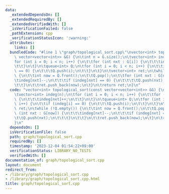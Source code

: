 ```yaml
---
data:
  _extendedDependsOn: []
  _extendedRequiredBy: []
  _extendedVerifiedWith: []
  _isVerificationFailed: false
  _pathExtension: cpp
  _verificationStatusIcon: ':warning:'
  attributes:
    links: []
  bundledCode: "#line 1 \"graph/topological_sort.cpp\"\nvector<int> topological_sort(const\
    \ vector<vector<int>> &G) {\n\tint n = G.size();\n\tvector<int> indeg(n);\n\t\
    for (int i = 0; i < n; i++) {\n\t\tfor (int nxt : G[i]) {\n\t\t\tindeg[nxt]++;\n\
    \t\t}\n\t}\n\tqueue<int> Q;\n\tfor (int i = 0; i < n; i++) {\n\t\tif (indeg[i]\
    \ == 0) {\n\t\t\tQ.push(i);\n\t\t}\n\t}\n\tvector<int> ret;\n\twhile (!Q.empty())\
    \ {\n\t\tint now = Q.front();\n\t\tQ.pop();\n\t\tfor (int nxt : G[now]) {\n\t\t\
    \tindeg[nxt]--;\n\t\t\tif (indeg[nxt] == 0) {\n\t\t\t\tQ.push(nxt);\n\t\t\t}\n\
    \t\t}\n\t\tret.push_back(now);\n\t}\n\treturn ret;\n}\n"
  code: "vector<int> topological_sort(const vector<vector<int>> &G) {\n\tint n = G.size();\n\
    \tvector<int> indeg(n);\n\tfor (int i = 0; i < n; i++) {\n\t\tfor (int nxt : G[i])\
    \ {\n\t\t\tindeg[nxt]++;\n\t\t}\n\t}\n\tqueue<int> Q;\n\tfor (int i = 0; i < n;\
    \ i++) {\n\t\tif (indeg[i] == 0) {\n\t\t\tQ.push(i);\n\t\t}\n\t}\n\tvector<int>\
    \ ret;\n\twhile (!Q.empty()) {\n\t\tint now = Q.front();\n\t\tQ.pop();\n\t\tfor\
    \ (int nxt : G[now]) {\n\t\t\tindeg[nxt]--;\n\t\t\tif (indeg[nxt] == 0) {\n\t\t\
    \t\tQ.push(nxt);\n\t\t\t}\n\t\t}\n\t\tret.push_back(now);\n\t}\n\treturn ret;\n\
    }\n"
  dependsOn: []
  isVerificationFile: false
  path: graph/topological_sort.cpp
  requiredBy: []
  timestamp: '2023-12-04 01:54:22+09:00'
  verificationStatus: LIBRARY_NO_TESTS
  verifiedWith: []
documentation_of: graph/topological_sort.cpp
layout: document
redirect_from:
- /library/graph/topological_sort.cpp
- /library/graph/topological_sort.cpp.html
title: graph/topological_sort.cpp
---
```


